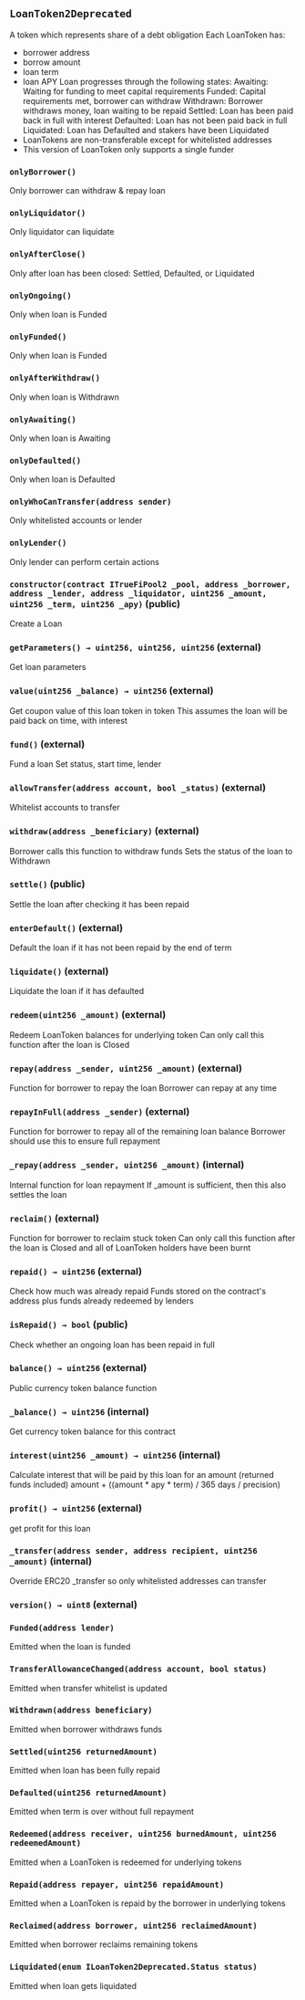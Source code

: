 ## `LoanToken2Deprecated`



A token which represents share of a debt obligation
Each LoanToken has:
- borrower address
- borrow amount
- loan term
- loan APY
Loan progresses through the following states:
Awaiting:    Waiting for funding to meet capital requirements
Funded:      Capital requirements met, borrower can withdraw
Withdrawn:   Borrower withdraws money, loan waiting to be repaid
Settled:     Loan has been paid back in full with interest
Defaulted:   Loan has not been paid back in full
Liquidated:  Loan has Defaulted and stakers have been Liquidated
- LoanTokens are non-transferable except for whitelisted addresses
- This version of LoanToken only supports a single funder

### `onlyBorrower()`



Only borrower can withdraw & repay loan

### `onlyLiquidator()`



Only liquidator can liquidate

### `onlyAfterClose()`



Only after loan has been closed: Settled, Defaulted, or Liquidated

### `onlyOngoing()`



Only when loan is Funded

### `onlyFunded()`



Only when loan is Funded

### `onlyAfterWithdraw()`



Only when loan is Withdrawn

### `onlyAwaiting()`



Only when loan is Awaiting

### `onlyDefaulted()`



Only when loan is Defaulted

### `onlyWhoCanTransfer(address sender)`



Only whitelisted accounts or lender

### `onlyLender()`



Only lender can perform certain actions


### `constructor(contract ITrueFiPool2 _pool, address _borrower, address _lender, address _liquidator, uint256 _amount, uint256 _term, uint256 _apy)` (public)



Create a Loan


### `getParameters() → uint256, uint256, uint256` (external)



Get loan parameters


### `value(uint256 _balance) → uint256` (external)



Get coupon value of this loan token in token
This assumes the loan will be paid back on time, with interest


### `fund()` (external)



Fund a loan
Set status, start time, lender

### `allowTransfer(address account, bool _status)` (external)



Whitelist accounts to transfer


### `withdraw(address _beneficiary)` (external)



Borrower calls this function to withdraw funds
Sets the status of the loan to Withdrawn


### `settle()` (public)



Settle the loan after checking it has been repaid

### `enterDefault()` (external)



Default the loan if it has not been repaid by the end of term

### `liquidate()` (external)



Liquidate the loan if it has defaulted

### `redeem(uint256 _amount)` (external)



Redeem LoanToken balances for underlying token
Can only call this function after the loan is Closed


### `repay(address _sender, uint256 _amount)` (external)



Function for borrower to repay the loan
Borrower can repay at any time


### `repayInFull(address _sender)` (external)



Function for borrower to repay all of the remaining loan balance
Borrower should use this to ensure full repayment


### `_repay(address _sender, uint256 _amount)` (internal)



Internal function for loan repayment
If _amount is sufficient, then this also settles the loan


### `reclaim()` (external)



Function for borrower to reclaim stuck token
Can only call this function after the loan is Closed
and all of LoanToken holders have been burnt

### `repaid() → uint256` (external)



Check how much was already repaid
Funds stored on the contract's address plus funds already redeemed by lenders


### `isRepaid() → bool` (public)



Check whether an ongoing loan has been repaid in full


### `balance() → uint256` (external)



Public currency token balance function


### `_balance() → uint256` (internal)



Get currency token balance for this contract


### `interest(uint256 _amount) → uint256` (internal)



Calculate interest that will be paid by this loan for an amount (returned funds included)
amount + ((amount * apy * term) / 365 days / precision)


### `profit() → uint256` (external)



get profit for this loan


### `_transfer(address sender, address recipient, uint256 _amount)` (internal)



Override ERC20 _transfer so only whitelisted addresses can transfer


### `version() → uint8` (external)






### `Funded(address lender)`



Emitted when the loan is funded


### `TransferAllowanceChanged(address account, bool status)`



Emitted when transfer whitelist is updated


### `Withdrawn(address beneficiary)`



Emitted when borrower withdraws funds


### `Settled(uint256 returnedAmount)`



Emitted when loan has been fully repaid


### `Defaulted(uint256 returnedAmount)`



Emitted when term is over without full repayment


### `Redeemed(address receiver, uint256 burnedAmount, uint256 redeemedAmount)`



Emitted when a LoanToken is redeemed for underlying tokens


### `Repaid(address repayer, uint256 repaidAmount)`



Emitted when a LoanToken is repaid by the borrower in underlying tokens


### `Reclaimed(address borrower, uint256 reclaimedAmount)`



Emitted when borrower reclaims remaining tokens


### `Liquidated(enum ILoanToken2Deprecated.Status status)`



Emitted when loan gets liquidated


